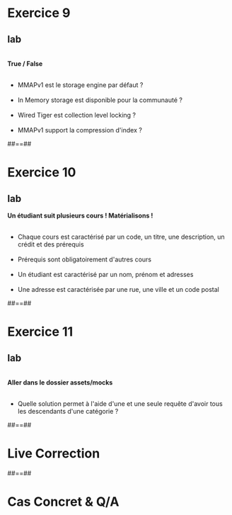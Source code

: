 <!-- .slide: class="exercice"-->
# Exercice 9
## lab
<br>
<b>True / False</b>
<br><br>

- MMAPv1 est le storage engine par défaut ?<br><br>
- In Memory storage est disponible pour la communauté ?<br><br>
- Wired Tiger est collection level locking ?<br><br>
- MMAPv1 support la compression d'index ?

##==##

<!-- .slide: class="exercice" -->
# Exercice 10
## lab
<b>Un étudiant suit plusieurs cours ! Matérialisons !</b>
<br><br>
 - Chaque cours est caractérisé par un code, un titre, une description, un crédit et des prérequis<br><br>
 - Prérequis sont obligatoirement d'autres cours<br><br>
 - Un étudiant est caractérisé par un nom, prénom et adresses<br><br>
 - Une adresse est caractérisée par une rue, une ville et un code postal


##==##

<!-- .slide: class="exercice"-->
# Exercice 11
## lab
<br>
<b>Aller dans le dossier assets/mocks</b>
<br><br>

- Quelle solution permet à l'aide d'une et une seule requête d'avoir tous les descendants d'une catégorie ?

##==##
<!-- .slide: class="transition-bg-sfeir-3 blue"-->
# Live Correction

##==##
<!-- .slide: class="transition-bg-sfeir-2 blue"-->
# Cas Concret & Q/A
